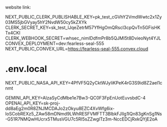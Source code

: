 website link:






NEXT_PUBLIC_CLERK_PUBLISHABLE_KEY=pk_test_cGVhY2VmdWwtc2x1Zy03MS5jbGVyay5hY2NvdW50cy5kZXYk
CLERK_SECRET_KEY=sk_test_lJqeZetrM57YfHgOmQRscl3cpQvTn5GFisHKTx4CKI
CLERK_WEBHOOK_SECRET=whsec_nimIDdfmPr8b5QJMI5t8DvieoNyt4YJL
CONVEX_DEPLOYMENT=dev:fearless-seal-555
NEXT_PUBLIC_CONVEX_URL=https://fearless-seal-555.convex.cloud


# .env.local
NEXT_PUBLIC_NASA_API_KEY=4PfVF5Q2yCktWJyIiKPeK4rG3S9id8Z2ael1cnmt

GEMINI_API_KEY=AIzaSyCdMbe1e7Bw3-QC0F3FpEnUotEuvsbdC-4
OPENAI_API_KEY=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

